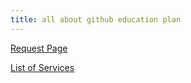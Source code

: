 ```yaml
---
title: all about github education plan
---
```


[Request Page](https://education.github.com/discount_requests/application)

[List of Services](https://education.github.com/pack?sort=popularity&tag=All)
